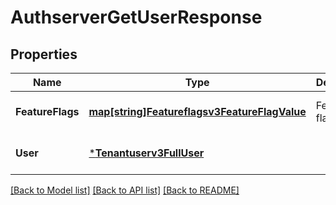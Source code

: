 # AuthserverGetUserResponse

## Properties
Name | Type | Description | Notes
------------ | ------------- | ------------- | -------------
**FeatureFlags** | [**map[string]Featureflagsv3FeatureFlagValue**](featureflagsv3FeatureFlagValue.md) | Feature flags map. | [optional] [default to null]
**User** | [***Tenantuserv3FullUser**](tenantuserv3FullUser.md) |  | [optional] [default to null]

[[Back to Model list]](../README.md#documentation-for-models) [[Back to API list]](../README.md#documentation-for-api-endpoints) [[Back to README]](../README.md)

